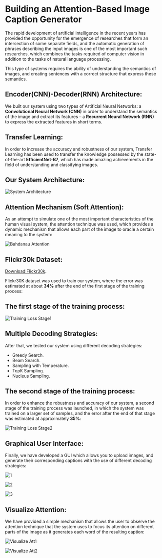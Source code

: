#  Building an Attention-Based Image Caption Generator
The rapid development of artificial intelligence in the recent years has provided the opportunity for the emergence of researches that form an intersection of some separate fields, and the automatic generation of phrases describing the input images is one of the most important such researches, which combines the tasks required of computer vision in addition to the tasks of natural language processing.

This type of systems requires the ability of understanding the semantics of images, and creating sentences with a correct structure that express these semantics.

## Encoder(CNN)-Decoder(RNN) Architecture:

We built our system using two types of Artificial Neural Networks: a **Convolutional Neural Network (CNN)** in order to understand the semantics of the image and extract its features – a **Recurrent Neural Network (RNN)** to express the extracted features in short terms.

## Transfer Learning:

In order to increase the accuracy and robustness of our system, Transfer Learning has been used to transfer the knowledge possessed by the state-of-the-art **EfficientNet-B7**, which has made amazing achievements in the field of understanding and classifying images.

## Our System Architecture:

![System Architecture](images/System_Architectue.png)

## Attention Mechanism (Soft Attention):

As an attempt to simulate one of the most important characteristics of the human visual system, the attention technique was used, which provides a dynamic mechanism that allows each part of the image to oracle a certain meaning to the system:

![Bahdanau Attention](images/Bahdanau_Attention.png)

## Flickr30k Dataset:

[Download Flickr30k](https://www.kaggle.com/hsankesara/flickr-image-dataset).

Flickr30K dataset was used to train our system, where the error was estimated at about **34%** after the end of the first stage of the training process:

## The first stage of the training process:

![Training Loss Stage1](images/Training_Loss_Stage1.png)

## Multiple Decoding Strategies:

After that, we tested our system using different decoding strategies:
- Greedy Search.
- Beam Search.
- Sampling with Temperature.
- TopK Sampling.
- Nucleus Sampling.

## The second stage of the training process:

In order to enhance the robustness and accuracy of our system, a second stage of the training process was launched, in which the system was trained on a larger set of samples, and the error after the end of that stage was estimated at approximately **35%**:

![Training Loss Stage2](images/Training_Loss_Stage2.png)

## Graphical User Interface:

Finally, we have developed a GUI which allows you to upload images, and generate their corresponding captions with the use of different decoding strategies:

![1](images/1.png)

![2](images/2.png)

![3](images/3.png)

## Visualize Attention:

We have provided a simple mechanism that allows the user to observe the attention technique that the system uses to focus its attention on different parts of the image as it generates each word of the resulting caption:

![Visualize Att1](images/vatt1.png)

![Visualize Att2](images/vatt2.png)
